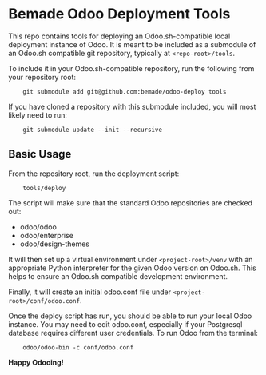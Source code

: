 # Bemade Odoo Deployment Tools

This repo contains tools for deploying an Odoo.sh-compatible local deployment
instance of Odoo. It is meant to be included as a submodule of an Odoo.sh
compatible git repository, typically at `<repo-root>/tools`.

To include it in your Odoo.sh-compatible repository, run the following from
your repository root:

        git submodule add git@github.com:bemade/odoo-deploy tools

If you have cloned a repository with this submodule included, you will most
likely need to run:

        git submodule update --init --recursive

## Basic Usage

From the repository root, run the deployment script:

        tools/deploy

The script will make sure that the standard Odoo repositories are checked out:

 - odoo/odoo
 - odoo/enterprise
 - odoo/design-themes

It will then set up a virtual environment under `<project-root>/venv` with an
appropriate Python interpreter for the given Odoo version on Odoo.sh. This
helps to ensure an Odoo.sh compatible development environment.

Finally, it will create an initial odoo.conf file under
`<project-root>/conf/odoo.conf`.

Once the deploy script has run, you should be able to run your local Odoo
instance. You may need to edit odoo.conf, especially if your Postgresql
database requires different user credentials. To run Odoo from the terminal:


        odoo/odoo-bin -c conf/odoo.conf

**Happy Odooing!**
